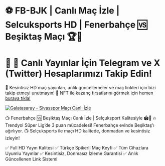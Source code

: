# ⚽ FB-BJK | Canlı Maç İzle | Selcuksports HD | Fenerbahçe 🆚 Beşiktaş Maçı 🏆📡

# 📢 📲 Canlı Yayınlar İçin Telegram ve X (Twitter) Hesaplarımızı Takip Edin!
📡 Kesintisiz HD maç yayınları, anlık güncellemeler ve maç linkleri için bizi takip etmeyi unutmayın!
🎯 NFT ile kazanç fırsatlarını görmek için hemen <a href="https://mac.baltaciapart.com/" rel="nofollow">buraya tıkla!</a>

<a href="[[https://mac.baltaciapart.com/]]" rel="nofollow"><img src="https://camo.githubusercontent.com/4b593f154653f6e3efe44eb4fab2aa5d904cefd4b72fa7a224b0faa14a647aea/68747470733a2f2f692e706f7374696d672e63632f53517630375850392f53454c43554b53504f5254532d54414e4954494d2e6a7067" alt="Galatasaray - Sivasspor Maçı Canlı İzle" data-canonical-src="https://i.postimg.cc/SQv07XP9/SELCUKSPORTS-TANITIM.jpg" style="max-width: 100%;"></a>

📺 Fenerbahçe 🆚 Beşiktaş Maçı Canlı İzle | Selçuksport Kalitesiyle 🏟️🎥
🔥 Trendyol Süper Lig’de 3 puan mücadelesi! Fenerbahçe evinde Beşiktaş'ı ağırlıyor.
📺 Selçuksports ile maçı HD kalitede, donmadan ve kesintisiz izleyin!

✅ Full HD Yayın Kalitesi
✅ Türkçe Spikerli Maç Keyfi
✅ Tüm Cihazlara Uyumlu Yayınlar
✅ Kesintisiz, Donmasız İzleme Garantisi
✅ Anlık Güncellenen Link Sistemi

